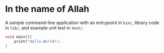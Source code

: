 # In the name of Allah

A sample command-line application with an entrypoint in `bin/`, library code
in `lib/`, and example unit test in `test/`.

```dart
void main(){
    print("Hello,World!);
}
```


